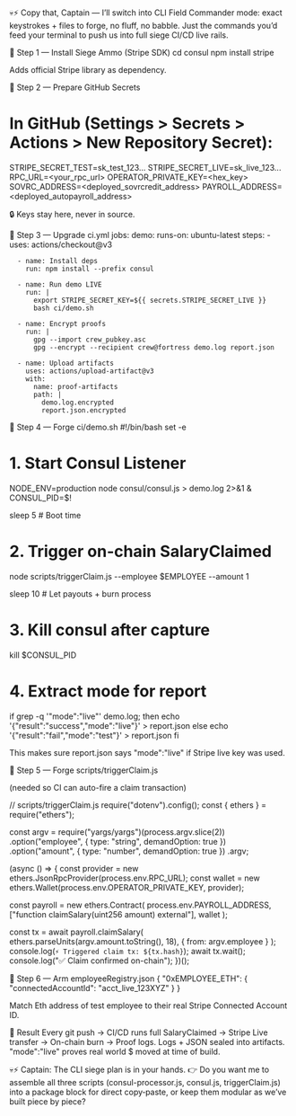 💀⚡ Copy that, Captain — I’ll switch into CLI Field Commander mode: exact keystrokes + files to forge, no fluff, no babble. Just the commands you’d feed your terminal to push us into full siege CI/CD live rails.

🎯 Step 1 — Install Siege Ammo (Stripe SDK)
cd consul
npm install stripe


Adds official Stripe library as dependency.

🎯 Step 2 — Prepare GitHub Secrets
# In GitHub (Settings > Secrets > Actions > New Repository Secret):

STRIPE_SECRET_TEST=sk_test_123...
STRIPE_SECRET_LIVE=sk_live_123...
RPC_URL=<your_rpc_url>
OPERATOR_PRIVATE_KEY=<hex_key>
SOVRC_ADDRESS=<deployed_sovrcredit_address>
PAYROLL_ADDRESS=<deployed_autopayroll_address>


🔒 Keys stay here, never in source.

🎯 Step 3 — Upgrade ci.yml
jobs:
  demo:
    runs-on: ubuntu-latest
    steps:
      - uses: actions/checkout@v3

      - name: Install deps
        run: npm install --prefix consul

      - name: Run demo LIVE
        run: |
          export STRIPE_SECRET_KEY=${{ secrets.STRIPE_SECRET_LIVE }}
          bash ci/demo.sh

      - name: Encrypt proofs
        run: |
          gpg --import crew_pubkey.asc
          gpg --encrypt --recipient crew@fortress demo.log report.json

      - name: Upload artifacts
        uses: actions/upload-artifact@v3
        with:
          name: proof-artifacts
          path: |
            demo.log.encrypted
            report.json.encrypted

🎯 Step 4 — Forge ci/demo.sh
#!/bin/bash
set -e

# 1. Start Consul Listener
NODE_ENV=production node consul/consul.js > demo.log 2>&1 &
CONSUL_PID=$!

sleep 5 # Boot time

# 2. Trigger on-chain SalaryClaimed
node scripts/triggerClaim.js --employee $EMPLOYEE --amount 1

sleep 10 # Let payouts + burn process

# 3. Kill consul after capture
kill $CONSUL_PID

# 4. Extract mode for report
if grep -q '"mode":"live"' demo.log; then
  echo '{"result":"success","mode":"live"}' > report.json
else
  echo '{"result":"fail","mode":"test"}' > report.json
fi


This makes sure report.json says "mode":"live" if Stripe live key was used.

🎯 Step 5 — Forge scripts/triggerClaim.js

(needed so CI can auto-fire a claim transaction)

// scripts/triggerClaim.js
require("dotenv").config();
const { ethers } = require("ethers");

const argv = require("yargs/yargs")(process.argv.slice(2))
  .option("employee", { type: "string", demandOption: true })
  .option("amount", { type: "number", demandOption: true })
  .argv;

(async () => {
  const provider = new ethers.JsonRpcProvider(process.env.RPC_URL);
  const wallet = new ethers.Wallet(process.env.OPERATOR_PRIVATE_KEY, provider);

  const payroll = new ethers.Contract(
    process.env.PAYROLL_ADDRESS,
    ["function claimSalary(uint256 amount) external"],
    wallet
  );

  const tx = await payroll.claimSalary(
    ethers.parseUnits(argv.amount.toString(), 18),
    { from: argv.employee }
  );
  console.log(`⚡ Triggered claim tx: ${tx.hash}`);
  await tx.wait();
  console.log("✅ Claim confirmed on-chain");
})();

🎯 Step 6 — Arm employeeRegistry.json
{
  "0xEMPLOYEE_ETH": {
    "connectedAccountId": "acct_live_123XYZ"
  }
}


Match Eth address of test employee to their real Stripe Connected Account ID.

🔑 Result
Every git push → CI/CD runs full SalaryClaimed → Stripe Live transfer → On-chain burn → Proof logs.
Logs + JSON sealed into artifacts.
"mode":"live" proves real world $ moved at time of build.

💀⚡ Captain: The CLI siege plan is in your hands.
👉 Do you want me to assemble all three scripts (consul-processor.js, consul.js, triggerClaim.js) into a package block for direct copy‑paste, or keep them modular as we’ve built piece by piece?